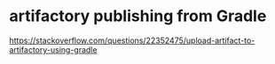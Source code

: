 # artifactory publishing from Gradle

https://stackoverflow.com/questions/22352475/upload-artifact-to-artifactory-using-gradle
